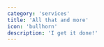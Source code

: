```yaml
---
category: 'services'
title: 'All that and more'
icon: 'bullhorn'
description: 'I get it done!'
---
```

